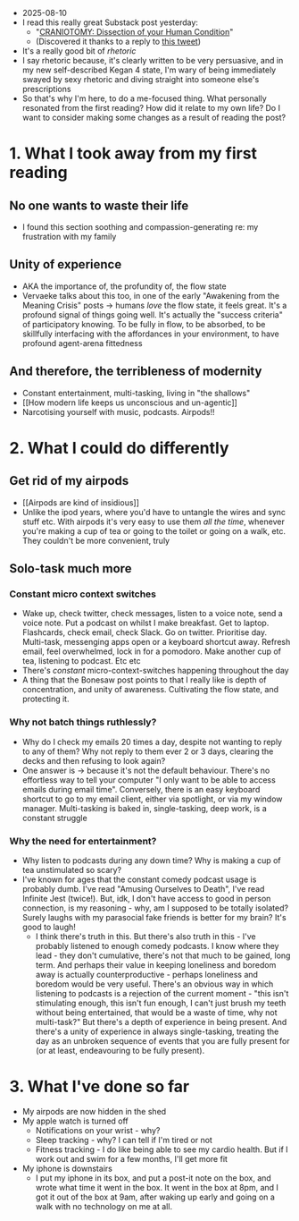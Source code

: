 - 2025-08-10
- I read this really great Substack post yesterday:
	- "[CRANIOTOMY: Dissection of your Human Condition](https://bonesawmd.substack.com/p/craniotomy-dissection-of-your-human)"
	- (Discovered it thanks to a reply to [this tweet](https://x.com/orphcorp/status/1953460443004948927)) 
- It's a really good bit of *rhetoric*
- I say rhetoric because, it's clearly written to be very persuasive, and in my new self-described Kegan 4 state, I'm wary of being immediately swayed by sexy rhetoric and diving straight into someone else's prescriptions
- So that's why I'm here, to do a me-focused thing. What personally resonated from the first reading? How did it relate to my own life? Do I want to consider making some changes as a result of reading the post?
# 1. What I took away from my first reading
## No one wants to waste their life
- I found this section soothing and compassion-generating re: my frustration with my family
## Unity of experience
- AKA the importance of, the profundity of, the flow state 
- Vervaeke talks about this too, in one of the early "Awakening from the Meaning Crisis" posts → humans *love* the flow state, it feels great. It's a profound signal of things going well. It's actually the "success criteria" of participatory knowing. To be fully in flow, to be absorbed, to be skillfully interfacing with the affordances in your environment, to have profound agent-arena fittedness
## And therefore, the terribleness of modernity
- Constant entertainment, multi-tasking, living in "the shallows"
- [[How modern life keeps us unconscious and un-agentic]]
- Narcotising yourself with music, podcasts. Airpods!!
# 2. What I could do differently
## Get rid of my airpods
- [[Airpods are kind of insidious]]
- Unlike the ipod years, where you'd have to untangle the wires and sync stuff etc. With airpods it's very easy to use them *all the time*, whenever you're making a cup of tea or going to the toilet or going on a walk, etc. They couldn't be more convenient, truly
## Solo-task much more
### Constant micro context switches
- Wake up, check twitter, check messages, listen to a voice note, send a voice note. Put a podcast on whilst I make breakfast. Get to laptop. Flashcards, check email, check Slack. Go on twitter. Prioritise day. Multi-task, messenging apps open or a keyboard shortcut away. Refresh email, feel overwhelmed, lock in for a pomodoro. Make another cup of tea, listening to podcast. Etc etc
- There's *constant*  micro-context-switches happening throughout the day
- A thing that the Bonesaw post points to that I really like is depth of concentration, and unity of awareness. Cultivating the flow state, and protecting it. 
### Why not batch things ruthlessly?
- Why do I check my emails 20 times a day, despite not wanting to reply to any of them? Why not reply to them ever 2 or 3 days, clearing the decks and then refusing to look again?
- One answer is → because it's not the default behaviour. There's no effortless way to tell your computer "I only want to be able to access emails during email time". Conversely, there is an easy keyboard shortcut to go to my email client, either via spotlight, or via my window manager. Multi-tasking is baked in, single-tasking, deep work, is a constant struggle 
### Why the need for entertainment?
- Why listen to podcasts during any down time? Why is making a cup of tea unstimulated so scary? 
- I've known for ages that the constant comedy podcast usage is probably dumb. I've read "Amusing Ourselves to Death", I've read Infinite Jest (twice!). But, idk, I don't have access to good in person connection, is my reasoning - why, am I supposed to be totally isolated? Surely laughs with my parasocial fake friends is better for my brain? It's good to laugh!
	- I think there's truth in this. But there's also truth in this - I've probably listened to enough comedy podcasts. I know where they lead - they don't cumulative, there's not that much to be gained, long term. And perhaps their value in keeping loneliness and boredom away is actually counterproductive - perhaps loneliness and boredom would be very useful. There's an obvious way in which listening to podcasts is a rejection of the current moment - "this isn't stimulating enough, this isn't fun enough, I can't just brush my teeth without being entertained, that would be a waste of time, why not multi-task?" But there's a depth of experience in being present. And there's a unity of experience in always single-tasking, treating the day as an unbroken sequence of events that you are fully present for (or at least, endeavouring to be fully present).
# 3. What I've done so far
- My airpods are now hidden in the shed
- My apple watch is turned off
	- Notifications on your wrist - why?
	- Sleep tracking - why? I can tell if I'm tired or not
	- Fitness tracking - I do like being able to see my cardio health. But if I work out and swim for a few months, I'll get more fit
- My iphone is downstairs
	- I put my iphone in its box, and put a post-it note on the box, and wrote what time it went in the box. It went in the box at 8pm, and I got it out of the box at 9am, after waking up early and going on a walk with no technology on me at all.